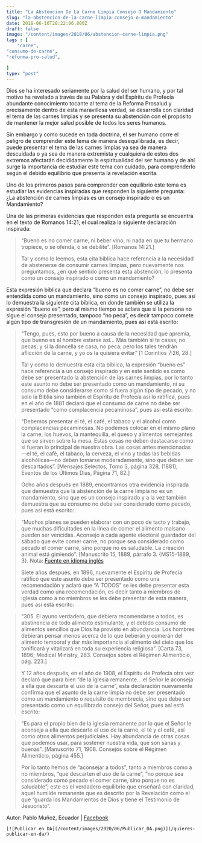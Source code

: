 ```yaml
---
title: "La Abstencion De La Carne Limpia Consejo O Mandamiento"
slug: "la-abstencion-de-la-carne-limpia-consejo-o-mandamiento"
date: 2018-06-16T20:22:06.000Z
draft: false
image: "/content/images/2018/06/abstencion-carne-limpia.png"
tags : [
    "carne",
"consumo-de-carne",
"reforma-pro-salud",

]
type: "post"
---
```


   Dios se ha interesado seriamente por la salud del ser humano, y por tal motivo ha revelado a través de su Palabra y del Espíritu de Profecía abundante conocimiento tocante al tema de la Reforma Prosalud y precisamente dentro de esta maravillosa verdad, se desarrolla con claridad el tema de las carnes limpias y se presenta su abstención con el propósito de mantener la mejor salud posible de todos los seres humanos.

 Sin embargo y como sucede en toda doctrina, el ser humano corre el peligro de comprender este tema de manera desequilibrada, es decir, puede presentar el tema de las carnes limpias ya sea de manera descuidada o ya sea de manera extremista y cualquiera de estos dos extremos afectarán decididamente la espiritualidad del ser humano y de ahí surge la importancia de estudiar este tema con cuidado, para comprenderlo según el debido equilibrio que presenta la revelación escrita.

 Uno de los primeros pasos para comprender con equilibrio este tema es estudiar las evidencias inspiradas que responden la siguiente pregunta:  
 ¿La abstención de carnes limpias es un consejo inspirado o es un Mandamiento?

 Una de las primeras evidencias que responden esta pregunta se encuentra en el texto de Romanos 14:21, el cual realiza la siguiente declaración inspirada:

 
>  “Bueno es no comer carne, ni beber vino, ni nada en que tu hermano tropiece, o se ofenda, o se debilite”. [Romanos 14:21.]
> 
>   Tal y como lo leemos, esta cita bíblica hace referencia a la necesidad de abstenerse de consumir carnes limpias, pero nuevamente nos preguntamos, ¿en qué sentido presenta esta abstención, lo presenta como un consejo inspirado o como un mandamiento?

 Esta expresión bíblica que declara “bueno es no comer carne”, no debe ser entendida como un mandamiento, sino como un consejo inspirado, pues así lo demuestra la siguiente cita bíblica, en donde también se utiliza la expresión “bueno es”, pero al mismo tiempo se aclara que si la persona no sigue el consejo presentado, tampoco “no peca”, es decir tampoco comete algún tipo de transgresión de un mandamiento, pues así está escrito:

 
>  “Tengo, pues, esto por bueno a causa de la necesidad que apremia, que bueno es al hombre estarse así... Más también si te casas, no pecas; y si la doncella se casa, no peca; pero los tales tendrán aflicción de la carne, y yo os la quisiera evitar” [1 Corintios 7:26, 28.]
> 
>   Tal y como lo demuestra esta cita bíblica, la expresión “bueno es” hace referencia a un consejo inspirado y en este sentido es como debe ser presentado la abstención de las carnes limpias, por lo tanto este asunto no debe ser presentado como un mandamiento, ni su consumo debe considerarse como si fuera algún tipo de pecado, y no solo la Biblia sino también el Espíritu de Profecía así lo ratifica, pues en el año de 1881 declaró que el consumo de carne no debe ser presentado “como complacencia pecaminosa”, pues así está escrito:

 
>  “Debemos presentar el té, el café, el tabaco y el alcohol como complacencias pecaminosas. No podemos colocar en el mismo plano la carne, los huevos, la mantequilla, el queso y alimentos semejantes que se sirven sobre la mesa. Estas cosas no deben destacarse como si fueran lo principal de nuestra obra. Las cosas antes mencionadas —el té, el café, el tabaco, la cerveza, el vino y todas las bebidas alcohólicas—no deben tomarse moderadamente, sino que deben ser descartados”. [Mensajes Selectos, Tomo 3, página 328, (1881); Eventos de los Últimos Días, Página 71, 82.]
> 
>   Ocho años después en 1889, encontramos otra evidencia inspirada que demuestra que la abstención de la carne limpia no es un mandamiento, sino que es un consejo inspirado y a la vez también demuestra que su consumo no debe ser considerado como pecado, pues así está escrito:

 
>  “Muchos planes se pueden elaborar con un poco de tacto y trabajo, que muchas dificultades en la línea de comer el alimento malsano pueden ser vencidas. Aconsejo a cada agente electoral guardador del sábado que evite comer carne, no porque sea considerado como pecado el comer carne, sino porque no es saludable. La creación animal está gimiendo”. [Manuscrito 15, 1889, párrafo 3. {MS15-1889, 3}. Nota: [Fuente en idioma inglés](https://m.egwwritings.org/en/book/4214.2000001#8)
> 
>   Siete años después, en 1896, nuevamente el Espíritu de Profecía ratificó que este asunto debe ser presentado como una recomendación y aclaró que “A TODOS” se les debe presentar esta verdad como una recomendación, es decir tanto a miembros de iglesia como a no miembros se les debe presentar de esta manera, pues así está escrito:

 
>  “305. El ayuno verdadero, que debiera recomendarse a todos, es abstinencia de todo alimento estimulante, y el debido consumo de alimentos sencillos que Dios ha provisto en abundancia. Los hombres debieran pensar menos acerca de lo que beberán y comerán del alimento temporal y dar más importancia al alimento del cielo que los tonificará y vitalizará en toda su experiencia religiosa”. [Carta 73, 1896; Medical Ministry, 283. Consejos sobre el Régimen Alimenticio, pág. 223.]
> 
>   Y 12 años después, en el año de 1908, el Espíritu de Profecía otra vez declaró que para bien “de la iglesia remanente… el Señor le aconseja a ella que descarte el uso de la carne”, esta declaración nuevamente confirma que el asunto de la carne limpia no debe ser presentado como un mandamiento o requisito de membrecía, sino que debe ser presentado como un equilibrado consejo del Señor, pues así está escrito:

 
>  “Es para el propio bien de la iglesia remanente por lo que el Señor le aconseja a ella que descarte el uso de la carne, el té y el café, así como otros alimentos perjudiciales. Hay abundancia de otras cosas que podemos usar, para sostener nuestra vida, que son sanas y buenas”. [Manuscrito 71, 1908. Consejos sobre el Régimen Alimenticio, página 455.]
> 
>   Por lo tanto hemos de “aconsejar a todos”, tanto a miembros como a no miembros, “que descarten el uso de la carne”, “no porque sea considerado como pecado el comer carne, sino porque no es saludable”; este es el verdadero equilibrio que enseñará con claridad, aquel humilde remanente que es descrito por la Revelación como el que “guarda los Mandamientos de Dios y tiene el Testimonio de Jesucristo”.

 Autor: Pablo Muñoz, Ecuador | [Facebook](/la-abstencion-de-la-carne-limpia-consejo-o-mandamiento/www.facebook.com/pablo.munoz.12914)

    [![Publicar en DA](/content/images/2020/06/Publicar_DA.png)](/quieres-publicar-en-da/) 